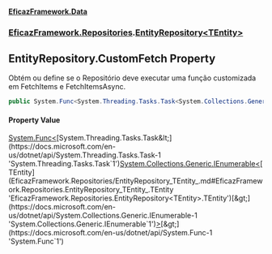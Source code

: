 #### [EficazFramework.Data](EficazFrameworkData.md 'EficazFramework Data')
### [EficazFramework.Repositories](EficazFrameworkData.md#EficazFramework.Repositories 'EficazFramework.Repositories').[EntityRepository&lt;TEntity&gt;](EficazFramework.Repositories/EntityRepository_TEntity_.md 'EficazFramework.Repositories.EntityRepository<TEntity>')

## EntityRepository<TEntity>.CustomFetch Property

Obtém ou define se o Repositório deve executar uma função customizada em FetchItems e FetchItemsAsync.

```csharp
public System.Func<System.Threading.Tasks.Task<System.Collections.Generic.IEnumerable<TEntity>>> CustomFetch { get; set; }
```

#### Property Value
[System.Func&lt;](https://docs.microsoft.com/en-us/dotnet/api/System.Func-1 'System.Func`1')[System.Threading.Tasks.Task&lt;](https://docs.microsoft.com/en-us/dotnet/api/System.Threading.Tasks.Task-1 'System.Threading.Tasks.Task`1')[System.Collections.Generic.IEnumerable&lt;](https://docs.microsoft.com/en-us/dotnet/api/System.Collections.Generic.IEnumerable-1 'System.Collections.Generic.IEnumerable`1')[TEntity](EficazFramework.Repositories/EntityRepository_TEntity_.md#EficazFramework.Repositories.EntityRepository_TEntity_.TEntity 'EficazFramework.Repositories.EntityRepository<TEntity>.TEntity')[&gt;](https://docs.microsoft.com/en-us/dotnet/api/System.Collections.Generic.IEnumerable-1 'System.Collections.Generic.IEnumerable`1')[&gt;](https://docs.microsoft.com/en-us/dotnet/api/System.Threading.Tasks.Task-1 'System.Threading.Tasks.Task`1')[&gt;](https://docs.microsoft.com/en-us/dotnet/api/System.Func-1 'System.Func`1')